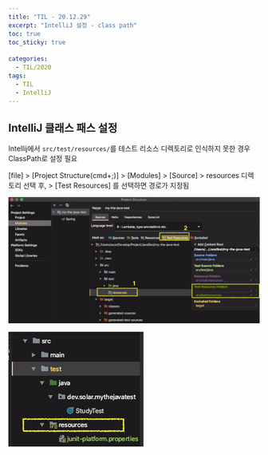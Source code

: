 ```yaml
---
title: "TIL - 20.12.29"
excerpt: "IntelliJ 설정 - class path"
toc: true
toc_sticky: true

categories:
  - TIL/2020
tags:
  - TIL
  - IntelliJ
---
```


## IntelliJ 클래스 패스 설정
Intellij에서 `src/test/resources/`를 테스트 리소스 디렉토리로 인식하지 못한 경우 ClassPath로 설정 필요 

[file] > [Project Structure(cmd+;)] > [Modules] > [Source] > resources 디렉토리 선택 후, > [Test Resources] 를 선택하면 경로가 지정됨

![image-20201221021106764](../../../assets/images/TIL/image-20201221021106764.png)

![image-20201221021137288](../../../assets/images/TIL/image-20201221021137288.png)

